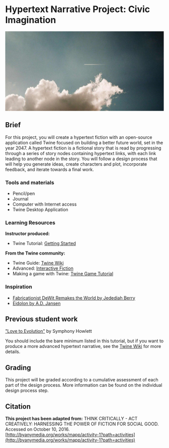 # Hypertext Narrative Project: Civic Imagination

![Photo of clouds and an airplane contrail](/assets/1500.jpg)

## Brief

For this project, you will create a hypertext fiction with an open-source application called Twine focused on building a better future world, set in the year 2047. A hypertext fiction is a fictional story that is read by progressing through a series of story nodes containing hypertext links, with each link leading to another node in the story. You will follow a design process that will help you generate ideas, create characters and plot, incorporate feedback, and iterate towards a final work.

### Tools and materials

* Pencil/pen
* Journal
* Computer with Internet access
* Twine Desktop Application

### Learning Resources

**Instructor produced:**

* Twine Tutorial: [Getting Started](/topics/twine-tutorial-getting-started.md)

**From the Twine community:**

* Twine Guide: [Twine Wiki](http://twinery.org/wiki/twine2:guide)
* Advanced: [Interactive Fiction](http://www.sfwa.org/creating-interactive-fiction-guide-using-twine/)
* Making a game with Twine: [Twine Game Tutorial](http://www.auntiepixelante.com/twine/)

### Inspiration

* [Fabricationist DeWit Remakes the World by Jedediah Berry](http://thirdarchive.net/fabricationist-dewit-remakes-the-world/)
* [Eidolon by A.D. Jansen](http://ifarchive.jmac.org/if-archive/games/competition2014/Eidolon/Eidolon.html)

## Previous student work

["Love to Evolution"](https://cdn.rawgit.com/dmd-program/work-examples/df4d55aa/dmd100-ritual-project/love-to-evolution-narrative-project.html?raw=true) by Symphony Howlett

You should include the bare minimum listed in this tutorial, but if you want to produce a more advanced hypertext narrative, see the [Twine Wiki](http://twinery.org/wiki/twine2:guide) for more details.

## Grading

This project will be graded according to a cumulative assessment of each part of the design process. More information can be found on the individual design process step.

## Citation

**This project has been adapted from:** THINK CRITICALLY - ACT CREATIVELY: HARNESSING THE POWER OF FICTION FOR SOCIAL GOOD. Accessed on October 10, 2016. [http://byanymedia.org/works/mapp/activity-1?path=activities](http://byanymedia.org/works/mapp/activity-1?path=activities)

